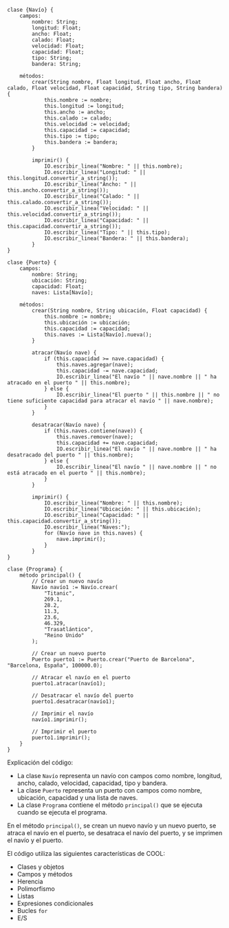 ```cool
clase {Navío} {
    campos:
        nombre: String;
        longitud: Float;
        ancho: Float;
        calado: Float;
        velocidad: Float;
        capacidad: Float;
        tipo: String;
        bandera: String;

    métodos:
        crear(String nombre, Float longitud, Float ancho, Float calado, Float velocidad, Float capacidad, String tipo, String bandera) {
            this.nombre := nombre;
            this.longitud := longitud;
            this.ancho := ancho;
            this.calado := calado;
            this.velocidad := velocidad;
            this.capacidad := capacidad;
            this.tipo := tipo;
            this.bandera := bandera;
        }

        imprimir() {
            IO.escribir_linea("Nombre: " || this.nombre);
            IO.escribir_linea("Longitud: " || this.longitud.convertir_a_string());
            IO.escribir_linea("Ancho: " || this.ancho.convertir_a_string());
            IO.escribir_linea("Calado: " || this.calado.convertir_a_string());
            IO.escribir_linea("Velocidad: " || this.velocidad.convertir_a_string());
            IO.escribir_linea("Capacidad: " || this.capacidad.convertir_a_string());
            IO.escribir_linea("Tipo: " || this.tipo);
            IO.escribir_linea("Bandera: " || this.bandera);
        }
}

clase {Puerto} {
    campos:
        nombre: String;
        ubicación: String;
        capacidad: Float;
        naves: Lista[Navío];

    métodos:
        crear(String nombre, String ubicación, Float capacidad) {
            this.nombre := nombre;
            this.ubicación := ubicación;
            this.capacidad := capacidad;
            this.naves := Lista[Navío].nueva();
        }

        atracar(Navío nave) {
            if (this.capacidad >= nave.capacidad) {
                this.naves.agregar(nave);
                this.capacidad -= nave.capacidad;
                IO.escribir_linea("El navío " || nave.nombre || " ha atracado en el puerto " || this.nombre);
            } else {
                IO.escribir_linea("El puerto " || this.nombre || " no tiene suficiente capacidad para atracar el navío " || nave.nombre);
            }
        }

        desatracar(Navío nave) {
            if (this.naves.contiene(nave)) {
                this.naves.remover(nave);
                this.capacidad += nave.capacidad;
                IO.escribir_linea("El navío " || nave.nombre || " ha desatracado del puerto " || this.nombre);
            } else {
                IO.escribir_linea("El navío " || nave.nombre || " no está atracado en el puerto " || this.nombre);
            }
        }

        imprimir() {
            IO.escribir_linea("Nombre: " || this.nombre);
            IO.escribir_linea("Ubicación: " || this.ubicación);
            IO.escribir_linea("Capacidad: " || this.capacidad.convertir_a_string());
            IO.escribir_linea("Naves:");
            for (Navío nave in this.naves) {
                nave.imprimir();
            }
        }
}

clase {Programa} {
    método principal() {
        // Crear un nuevo navío
        Navío navío1 := Navío.crear(
            "Titanic",
            269.1,
            28.2,
            11.3,
            23.6,
            46.329,
            "Trasatlántico",
            "Reino Unido"
        );

        // Crear un nuevo puerto
        Puerto puerto1 := Puerto.crear("Puerto de Barcelona", "Barcelona, España", 100000.0);

        // Atracar el navío en el puerto
        puerto1.atracar(navío1);

        // Desatracar el navío del puerto
        puerto1.desatracar(navío1);

        // Imprimir el navío
        navío1.imprimir();

        // Imprimir el puerto
        puerto1.imprimir();
    }
}
```

Explicación del código:

* La clase `Navío` representa un navío con campos como nombre, longitud, ancho, calado, velocidad, capacidad, tipo y bandera.
* La clase `Puerto` representa un puerto con campos como nombre, ubicación, capacidad y una lista de naves.
* La clase `Programa` contiene el método `principal()` que se ejecuta cuando se ejecuta el programa.

En el método `principal()`, se crean un nuevo navío y un nuevo puerto, se atraca el navío en el puerto, se desatraca el navío del puerto, y se imprimen el navío y el puerto.

El código utiliza las siguientes características de COOL:

* Clases y objetos
* Campos y métodos
* Herencia
* Polimorfismo
* Listas
* Expresiones condicionales
* Bucles `for`
* E/S